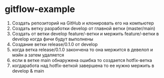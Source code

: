 # gitflow-example

1. Cоздать репозиторий на GitHub и клонировать его на компьютер
2. Cоздать ветку разработки develop от главной ветки (master/main)
3. Cоздать от ветки develop feature/-ветки и мержить feature/-ветки в develop когда фичи будут выполнены
4. Cоздание ветки release/0.1.0 от develop
5. когда ветка release/0.1.0 закончена то она мержится в девелоп и мэйн а затем удаляется
6. если в ветке main обнаружена ошибка то создается hotfix-ветка
7. когдаработа над hotfix-веткой завершена то ее нужно мержить в develop & main